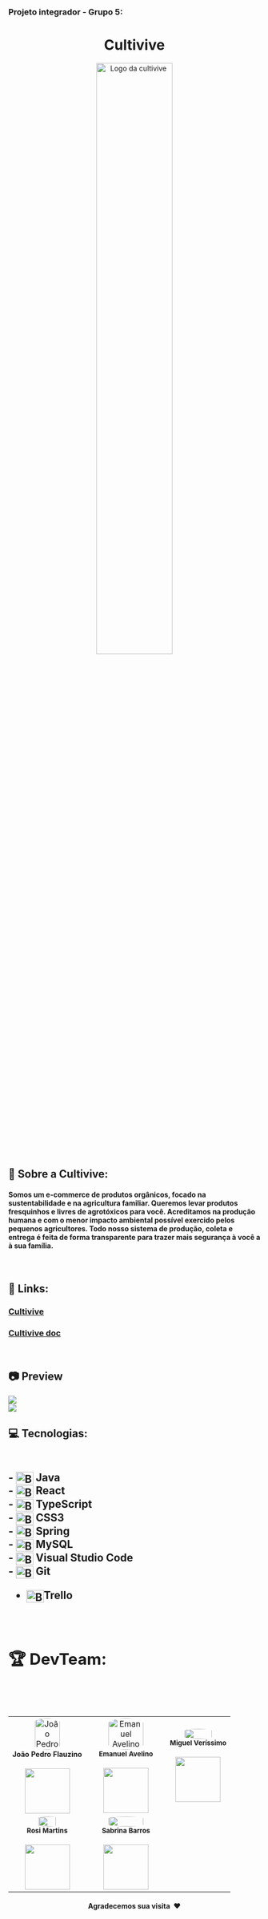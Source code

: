 <h3 align="left">
    Projeto integrador - Grupo 5:
</h3>


<h1 align= "center" >
    Cultivive
</h1>



<p align="center">
<img align="center" src="https://i.imgur.com/NKMAYcn.png" style="width: 55%;" alt="Logo da cultivive">
</p>


<br>

<h2>🎇 Sobre a Cultivive:</h2>
<h4>Somos um e-commerce de produtos orgânicos, focado na sustentabilidade e na agricultura familiar. Queremos levar produtos fresquinhos e livres de agrotóxicos para você. Acreditamos na produção humana e com o menor impacto ambiental possível exercido pelos pequenos agricultores. Todo nosso sistema de produção, coleta e entrega é feita de forma transparente para trazer mais segurança à você a à sua família.
</h4>

<br>

<h2>🔗 Links:</h2>


<h3> <a href="https://cultivive.netlify.app/">Cultivive</a></h3>

<h3> <a href="https://drive.google.com/file/d/1w7-4hqc2FAXPxnDJL3u5WseWY-NDrP8n/view?usp=sharing/">Cultivive doc</a></h3>

<br>



<h2>📷 Preview</h2>

<img src="https://i.imgur.com/A6P3sWH.png">

<br>
<img src="https://i.imgur.com/WSt4ymt.png">
<br>

<h2>💻 Tecnologias: <h2>
<br>
<table align="center" style=" width: 60%" >
 - <img align="center" alt="Biell-Java" height="25" width="35" src="https://cdn.jsdelivr.net/gh/devicons/devicon/icons/java/java-plain.svg"/> Java
    <br>
- <img align="center" alt="Biell-React" height="25" width="35" src="https://cdn.jsdelivr.net/gh/devicons/devicon/icons/react/react-original.svg"/> React
    <br>
- <img align="center" alt="Biell-TypeScript" height="25" width="35" src="https://cdn.jsdelivr.net/gh/devicons/devicon/icons/typescript/typescript-original.svg"/> TypeScript
    <br>
- <img align="center" alt="Biell-CSS3" height="25" width="35" src="https://cdn.jsdelivr.net/gh/devicons/devicon/icons/css3/css3-original.svg"/> CSS3
    <br>
- <img align="center" alt="Biell-Spring" height="25" width="35" src="https://cdn.jsdelivr.net/gh/devicons/devicon/icons/spring/spring-original.svg" /> Spring
    <br>
- <img align="center" alt="Biell-MySQL" height="25" width="35" src="https://cdn.jsdelivr.net/gh/devicons/devicon/icons/mysql/mysql-original-wordmark.svg"/> MySQL
    <br>
- <img align="center" alt="Biell-Vscode" height="25" width="35" src="https://cdn.jsdelivr.net/gh/devicons/devicon/icons/vscode/vscode-original.svg"/> Visual Studio Code
    <br>
- <img align="center" alt="Biell-Git" height="25" width="35" src="https://cdn.jsdelivr.net/gh/devicons/devicon/icons/git/git-original.svg"/> Git
    <br>
  
- <img align="center" alt="Biell-Trello" height="25" width="35" src="https://cdn.jsdelivr.net/gh/devicons/devicon/icons/trello/trello-plain.svg"/>Trello


<br>


<h2>🏆 DevTeam: </h2>

<br>

<table>
  <tr>
  <td align="center"><img style="width: 60%; border-radius: 50%" 
  src="https://i.imgur.com/RUNyVED.jpg"
   alt="João Pedro"/><br /><sub style="font-size: 14px"><b>João Pedro Flauzino </b></sub><br /> 
  <a href="https://www.linkedin.com/in/jo%C3%A3o-pedro-flauzino-nascimento-4a931b232/" alt="Linkedin">
  <br>
<img src="https://img.shields.io/badge/-Linkedin-1C1C1C?style=for-the-badge&logo=Linkedin&logoColor=00FFFF&link=https://www.linkedin.com/in/jo%C3%A3o-pedro-flauzino-nascimento-4a931b232/" style= "width:90px;"/>
  </a>


  <td align="center"><img style="width: 70%; border-radius: 50%"
  src="https://i.imgur.com/15EiNyJ.png"
  alt="Emanuel Avelino"/><br /><sub><b>Emanuel Avelino</b></sub></a><br /> 
  <a href="https://www.linkedin.com/in/emanuel-avelino-418873227/" alt="Linkedin">
  <br>
<img src="https://img.shields.io/badge/-Linkedin-1C1C1C?style=for-the-badge&logo=Linkedin&logoColor=00FFFF&link=https://www.linkedin.com/in/emanuel-avelino-418873227/"  style= "width:90px;"/>
  </a>

  <td align="center"><img style="width: 70%; border-radius: 50%"
  src="https://i.imgur.com/kHxHt7i.jpg"
  alt=""/><br /><sub><b>Miguel Veríssimo</b></sub></a><br />
  <a href="https://www.linkedin.com/in/miguel-verissimo/" alt="Linkedin">
  <br>
<img src="https://img.shields.io/badge/-Linkedin-1C1C1C?style=for-the-badge&logo=Linkedin&logoColor=00FFFF&link=https://www.linkedin.com/in/miguel-verissimo/" style= "width:90px;"/>
  </a>
  </tr>
  <tr>
  <td align="center"><img style="width: 50%; border-radius: 50%"
  src="https://i.imgur.com/OkVZAVD.jpg"  alt=""/><br /><sub><b>Rosi Martins</b></sub></a><br />
   <a href="https://www.linkedin.com/in/rosi-martins-379482139/" alt="Linkedin">
  <br>
  <img src="https://img.shields.io/badge/-Linkedin-1C1C1C?style=for-the-badge&logo=Linkedin&logoColor=00FFFF&link=https://www.linkedin.com/in/rosi-martins-379482139/"  style= "width:90px;"/>
  </a>

  <td align="center"><img style="width: 70%; border-radius: 50%" 
  src="https://i.imgur.com/NKAPkWR.jpg" 
  alt=""/><br /><sub><b>Sabrina Barros</b></sub></a><br />
  <a href="https://www.linkedin.com/in/sabrina-barros-bb9914231/" alt="Linkedin">
  <br>
  <img src="https://img.shields.io/badge/-Linkedin-1C1C1C?style=for-the-badge&logo=Linkedin&logoColor=00FFFF&link=https://www.linkedin.com/in/sabrina-barros-bb9914231/"  style= "width:90px;"/>
  </a>


</table>

<h4 align="center">Agradecemos sua visita ❤️</h4>
